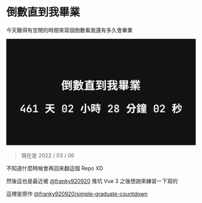 # 倒數直到我畢業

今天難得有空閒的時間來寫個倒數看我還有多久會畢業

![倒數範例](cover.png)

> 現在是 2022 / 03 / 06

不知道什麼時候會再回來翻這個 Repo XD

然後這也是最近被 [@franky920920](https://github.com/franky920920) 推坑 Vue 3 之後想說來練習一下寫的

這裡是原作 [@franky920920/simple-graduate-countdown](https://github.com/franky920920/simple-graduate-countdown)